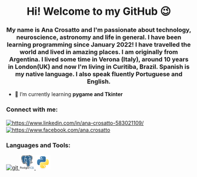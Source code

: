 <h1 align="center">Hi! Welcome to my GitHub 😉</h1>
<h3 align="center">My name is Ana Crosatto and I'm passionate about technology, neuroscience, astronomy and life in general. I have been learning programming since January 2022! I have travelled the world and lived in amazing places. I am originally from Argentina. I lived some time in Verona (Italy), around 10 years in London(UK) and now I'm living in Curitiba, Brazil. Spanish is my native language. I also speak fluently Portuguese and English.</h3>

- 🌱 I’m currently learning **pygame and Tkinter**

<h3 align="left">Connect with me:</h3>
<p align="left">
<a href="https://linkedin.com/in/https://www.linkedin.com/in/ana-crosatto-583021109/" target="blank"><img align="center" src="https://raw.githubusercontent.com/rahuldkjain/github-profile-readme-generator/master/src/images/icons/Social/linked-in-alt.svg" alt="https://www.linkedin.com/in/ana-crosatto-583021109/" height="30" width="40" /></a>
<a href="https://fb.com/https://www.facebook.com/ana.crosatto" target="blank"><img align="center" src="https://raw.githubusercontent.com/rahuldkjain/github-profile-readme-generator/master/src/images/icons/Social/facebook.svg" alt="https://www.facebook.com/ana.crosatto" height="30" width="40" /></a>
</p>

<h3 align="left">Languages and Tools:</h3>
<p align="left"> <a href="https://git-scm.com/" target="_blank" rel="noreferrer"> <img src="https://www.vectorlogo.zone/logos/git-scm/git-scm-icon.svg" alt="git" width="40" height="40"/> </a> <a href="https://www.postgresql.org" target="_blank" rel="noreferrer"> <img src="https://raw.githubusercontent.com/devicons/devicon/master/icons/postgresql/postgresql-original-wordmark.svg" alt="postgresql" width="40" height="40"/> </a> <a href="https://www.python.org" target="_blank" rel="noreferrer"> <img src="https://raw.githubusercontent.com/devicons/devicon/master/icons/python/python-original.svg" alt="python" width="40" height="40"/> </a> </p>
